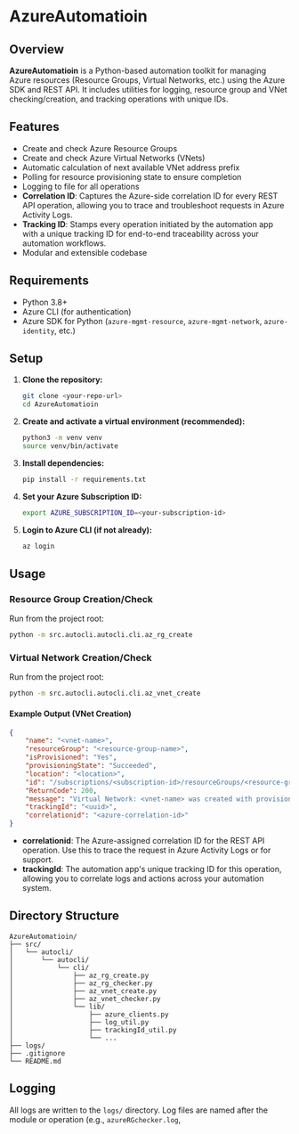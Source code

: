 # AzureAutomatioin

## Overview

**AzureAutomatioin** is a Python-based automation toolkit for managing Azure resources (Resource Groups, Virtual Networks, etc.) using the Azure SDK and REST API. It includes utilities for logging, resource group and VNet checking/creation, and tracking operations with unique IDs.

## Features

- Create and check Azure Resource Groups
- Create and check Azure Virtual Networks (VNets)
- Automatic calculation of next available VNet address prefix
- Polling for resource provisioning state to ensure completion
- Logging to file for all operations
- **Correlation ID**: Captures the Azure-side correlation ID for every REST API operation, allowing you to trace and troubleshoot requests in Azure Activity Logs.
- **Tracking ID**: Stamps every operation initiated by the automation app with a unique tracking ID for end-to-end traceability across your automation workflows.
- Modular and extensible codebase

## Requirements

- Python 3.8+
- Azure CLI (for authentication)
- Azure SDK for Python (`azure-mgmt-resource`, `azure-mgmt-network`, `azure-identity`, etc.)

## Setup

1. **Clone the repository:**
    ```sh
    git clone <your-repo-url>
    cd AzureAutomatioin
    ```

2. **Create and activate a virtual environment (recommended):**
    ```sh
    python3 -m venv venv
    source venv/bin/activate
    ```

3. **Install dependencies:**
    ```sh
    pip install -r requirements.txt
    ```

4. **Set your Azure Subscription ID:**
    ```sh
    export AZURE_SUBSCRIPTION_ID=<your-subscription-id>
    ```

5. **Login to Azure CLI (if not already):**
    ```sh
    az login
    ```

## Usage

### Resource Group Creation/Check

Run from the project root:
```sh
python -m src.autocli.autocli.cli.az_rg_create
```

### Virtual Network Creation/Check

Run from the project root:
```sh
python -m src.autocli.autocli.cli.az_vnet_create
```

#### Example Output (VNet Creation)
```json
{
    "name": "<vnet-name>",
    "resourceGroup": "<resource-group-name>",
    "isProvisioned": "Yes",
    "provisioningState": "Succeeded",
    "location": "<location>",
    "id": "/subscriptions/<subscription-id>/resourceGroups/<resource-group-name>/providers/Microsoft.Network/virtualNetworks/<vnet-name>",
    "ReturnCode": 200,
    "message": "Virtual Network: <vnet-name> was created with provisioningState: Succeeded",
    "trackingId": "<uuid>",
    "correlationid": "<azure-correlation-id>"
}
```
- **correlationid**: The Azure-assigned correlation ID for the REST API operation. Use this to trace the request in Azure Activity Logs or for support.
- **trackingId**: The automation app's unique tracking ID for this operation, allowing you to correlate logs and actions across your automation system.

## Directory Structure

```
AzureAutomatioin/
├── src/
│   └── autocli/
│       └── autocli/
│           └── cli/
│               ├── az_rg_create.py
│               ├── az_rg_checker.py
│               ├── az_vnet_create.py
│               ├── az_vnet_checker.py
│               └── lib/
│                   ├── azure_clients.py
│                   ├── log_util.py
│                   ├── trackingId_util.py
│                   └── ...
├── logs/
├── .gitignore
└── README.md
```

## Logging

All logs are written to the `logs/` directory. Log files are named after the module or operation (e.g., `azureRGchecker.log`,